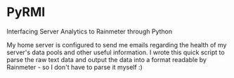 # PyRMI
Interfacing Server Analytics to Rainmeter through Python

My home server is configured to send me emails regarding the health of my server's data pools and other useful information. I wrote this quick script to parse the raw text data and output the data into a format readable by Rainmeter - so I don't have to parse it myself :)
